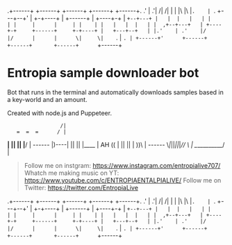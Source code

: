    .+------+     +------+     +------+     +------+     +------+.
 .' |    .'|    /|     /|     |      |     |\     |\    |`.    | `.
+---+--+'  |   +-+----+ |     +------+     | +----+-+   |  `+--+---+
|   |  |   |   | |    | |     |      |     | |    | |   |   |  |   |
|  ,+--+---+   | +----+-+     +------+     +-+----+ |   +---+--+   |
|.'    | .'    |/     |/      |      |      \|     \|    `. |   `. |
+------+'      +------+       +------+       +------+      `+------+
# Entropia sample downloader bot
Bot that runs in the terminal and automatically downloads samples based in a key-world and an amount.

Created with node.js and Puppeteer.


                     /|
       =  =  =      / |
  ____| || || |____/  | -_-_-_-_-_-_
|)----| || || |____   |     AH
  ((  | || || |  ))\  | _-_-_-_-_-_-
   \\_|_||_||_|_//  \ |
    \___________/    \|
    

> Follow me on instgram: https://www.instagram.com/entropialive707/
> Whatch me making music on YT: https://www.youtube.com/c/ENTROPIAENTALPIALIVE/
> Follow me on Twitter: https://twitter.com/EntropiaLive

   .+------+     +------+     +------+     +------+     +------+.
 .' |    .'|    /|     /|     |      |     |\     |\    |`.    | `.
+---+--+'  |   +-+----+ |     +------+     | +----+-+   |  `+--+---+
|   |  |   |   | |    | |     |      |     | |    | |   |   |  |   |
|  ,+--+---+   | +----+-+     +------+     +-+----+ |   +---+--+   |
|.'    | .'    |/     |/      |      |      \|     \|    `. |   `. |
+------+'      +------+       +------+       +------+      `+------+
